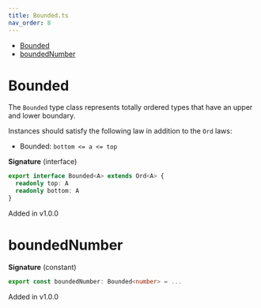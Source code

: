 ```yaml
---
title: Bounded.ts
nav_order: 8
---
```


<!-- START doctoc generated TOC please keep comment here to allow auto update -->
<!-- DON'T EDIT THIS SECTION, INSTEAD RE-RUN doctoc TO UPDATE -->


- [Bounded](#bounded)
- [boundedNumber](#boundednumber)

<!-- END doctoc generated TOC please keep comment here to allow auto update -->

# Bounded

The `Bounded` type class represents totally ordered types that have an upper and lower boundary.

Instances should satisfy the following law in addition to the `Ord` laws:

- Bounded: `bottom <= a <= top`

**Signature** (interface)

```ts
export interface Bounded<A> extends Ord<A> {
  readonly top: A
  readonly bottom: A
}
```

Added in v1.0.0

# boundedNumber

**Signature** (constant)

```ts
export const boundedNumber: Bounded<number> = ...
```

Added in v1.0.0
